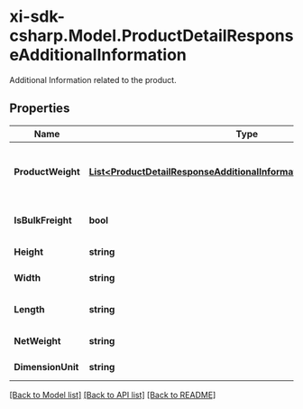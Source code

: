 # xi-sdk-csharp.Model.ProductDetailResponseAdditionalInformation
Additional Information related to the product.

## Properties

Name | Type | Description | Notes
------------ | ------------- | ------------- | -------------
**ProductWeight** | [**List&lt;ProductDetailResponseAdditionalInformationProductWeightInner&gt;**](ProductDetailResponseAdditionalInformationProductWeightInner.md) | Weight information related to the product. | [optional] 
**IsBulkFreight** | **bool** | Example : true or false | [optional] 
**Height** | **string** | Example : &#39;5.2 Inches&#39; | [optional] 
**Width** | **string** | Example : &#39;13 inches&#39; | [optional] 
**Length** | **string** | Example : &#39;20.4 inches&#39; | [optional] 
**NetWeight** | **string** | Example : &#39;10 lb&#39; | [optional] 
**DimensionUnit** | **string** | Example : &#39;Unit value&#39; | [optional] 

[[Back to Model list]](../README.md#documentation-for-models) [[Back to API list]](../README.md#documentation-for-api-endpoints) [[Back to README]](../README.md)


